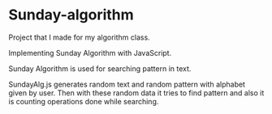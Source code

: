 # Sunday-algorithm
Project that I made for my algorithm class.

Implementing Sunday Algorithm with JavaScript.

Sunday Algorithm is used for searching pattern in text.

SundayAlg.js generates random text and random pattern with alphabet given by user. Then with these random data it tries to find pattern and also it is counting operations done while searching.
